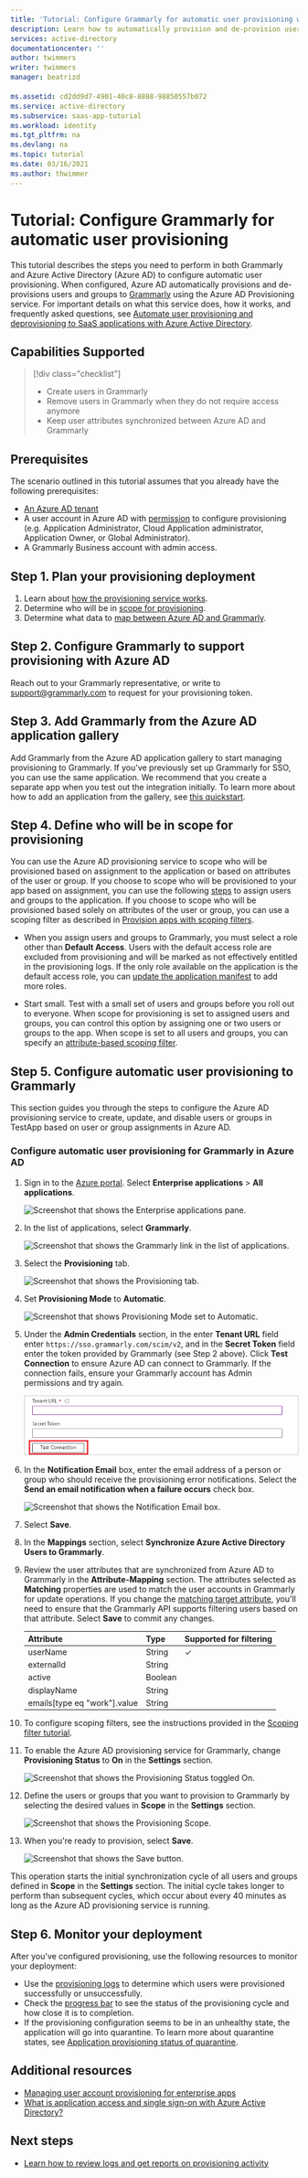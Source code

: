 ```yaml
---
title: 'Tutorial: Configure Grammarly for automatic user provisioning with Azure Active Directory | Microsoft Docs'
description: Learn how to automatically provision and de-provision user accounts from Azure AD to Grammarly.
services: active-directory
documentationcenter: ''
author: twimmers
writer: twimmers
manager: beatrizd

ms.assetid: cd2dd9d7-4901-40c8-8888-98850557b072
ms.service: active-directory
ms.subservice: saas-app-tutorial
ms.workload: identity
ms.tgt_pltfrm: na
ms.devlang: na
ms.topic: tutorial
ms.date: 03/16/2021
ms.author: thwimmer
---
```


# Tutorial: Configure Grammarly for automatic user provisioning

This tutorial describes the steps you need to perform in both Grammarly and Azure Active Directory (Azure AD) to configure automatic user provisioning. When configured, Azure AD automatically provisions and de-provisions users and groups to [Grammarly](https://www.grammarly.com/) using the Azure AD Provisioning service. For important details on what this service does, how it works, and frequently asked questions, see [Automate user provisioning and deprovisioning to SaaS applications with Azure Active Directory](../app-provisioning/user-provisioning.md). 


## Capabilities Supported
> [!div class="checklist"]
> * Create users in Grammarly
> * Remove users in Grammarly when they do not require access anymore
> * Keep user attributes synchronized between Azure AD and Grammarly

## Prerequisites

The scenario outlined in this tutorial assumes that you already have the following prerequisites:

* [An Azure AD tenant](../develop/quickstart-create-new-tenant.md) 
* A user account in Azure AD with [permission](../roles/permissions-reference.md) to configure provisioning (e.g. Application Administrator, Cloud Application administrator, Application Owner, or Global Administrator). 
* A Grammarly Business account with admin access.

## Step 1. Plan your provisioning deployment
1. Learn about [how the provisioning service works](../app-provisioning/user-provisioning.md).
1. Determine who will be in [scope for provisioning](../app-provisioning/define-conditional-rules-for-provisioning-user-accounts.md).
1. Determine what data to [map between Azure AD and Grammarly](../app-provisioning/customize-application-attributes.md). 

## Step 2. Configure Grammarly to support provisioning with Azure AD

Reach out to your Grammarly representative, or write to <support@grammarly.com> to request for your provisioning token.

## Step 3. Add Grammarly from the Azure AD application gallery

Add Grammarly from the Azure AD application gallery to start managing provisioning to Grammarly. If you've previously set up Grammarly for SSO, you can use the same application. We recommend that you create a separate app when you test out the integration initially. To learn more about how to add an application from the gallery, see [this quickstart](../manage-apps/add-application-portal.md).

## Step 4. Define who will be in scope for provisioning

You can use the Azure AD provisioning service to scope who will be provisioned based on assignment to the application or based on attributes of the user or group. If you choose to scope who will be provisioned to your app based on assignment, you can use the following [steps](../manage-apps/assign-user-or-group-access-portal.md) to assign users and groups to the application. If you choose to scope who will be provisioned based solely on attributes of the user or group, you can use a scoping filter as described in [Provision apps with scoping filters](../app-provisioning/define-conditional-rules-for-provisioning-user-accounts.md).

* When you assign users and groups to Grammarly, you must select a role other than **Default Access**. Users with the default access role are excluded from provisioning and will be marked as not effectively entitled in the provisioning logs. If the only role available on the application is the default access role, you can [update the application manifest](../develop/howto-add-app-roles-in-azure-ad-apps.md) to add more roles.

* Start small. Test with a small set of users and groups before you roll out to everyone. When scope for provisioning is set to assigned users and groups, you can control this option by assigning one or two users or groups to the app. When scope is set to all users and groups, you can specify an [attribute-based scoping filter](../app-provisioning/define-conditional-rules-for-provisioning-user-accounts.md).


## Step 5. Configure automatic user provisioning to Grammarly

This section guides you through the steps to configure the Azure AD provisioning service to create, update, and disable users or groups in TestApp based on user or group assignments in Azure AD.

### Configure automatic user provisioning for Grammarly in Azure AD

1. Sign in to the [Azure portal](https://portal.azure.com). Select **Enterprise applications** > **All applications**.

	![Screenshot that shows the Enterprise applications pane.](common/enterprise-applications.png)

1. In the list of applications, select **Grammarly**.

	![Screenshot that shows the Grammarly link in the list of applications.](common/all-applications.png)

1. Select the **Provisioning** tab.

	![Screenshot that shows the Provisioning tab.](common/provisioning.png)

1. Set **Provisioning Mode** to **Automatic**.

	![Screenshot that shows Provisioning Mode set to Automatic.](common/provisioning-automatic.png)

1. Under the **Admin Credentials** section, in the enter **Tenant URL** field enter `https://sso.grammarly.com/scim/v2`, and in the **Secret Token** field enter the token provided by Grammarly (see Step 2 above). Click **Test Connection** to ensure Azure AD can connect to Grammarly. If the connection fails, ensure your Grammarly account has Admin permissions and try again.

 	![Screenshot that shows the Tenant URL and Secret Token boxes.](common/provisioning-testconnection-tenanturltoken.png)

1. In the **Notification Email** box, enter the email address of a person or group who should receive the provisioning error notifications. Select the **Send an email notification when a failure occurs** check box.

	![Screenshot that shows the Notification Email box.](common/provisioning-notification-email.png)

1. Select **Save**.

1. In the **Mappings** section, select **Synchronize Azure Active Directory Users to Grammarly**.

1. Review the user attributes that are synchronized from Azure AD to Grammarly in the **Attribute-Mapping** section. The attributes selected as **Matching** properties are used to match the user accounts in Grammarly for update operations. If you change the [matching target attribute](../app-provisioning/customize-application-attributes.md), you'll need to ensure that the Grammarly API supports filtering users based on that attribute. Select **Save** to commit any changes.

   |Attribute|Type|Supported for filtering|
   |---|---|---|
   |userName|String|&check;|
   |externalId|String|
   |active|Boolean|
   |displayName|String|
   |emails[type eq "work"].value|String|


1. To configure scoping filters, see the instructions provided in the [Scoping filter tutorial](../app-provisioning/define-conditional-rules-for-provisioning-user-accounts.md).

1. To enable the Azure AD provisioning service for Grammarly, change **Provisioning Status** to **On** in the **Settings** section.

	![Screenshot that shows the Provisioning Status toggled On.](common/provisioning-toggle-on.png)

1. Define the users or groups that you want to provision to Grammarly by selecting the desired values in **Scope** in the **Settings** section.

	![Screenshot that shows the Provisioning Scope.](common/provisioning-scope.png)

1. When you're ready to provision, select **Save**.

	![Screenshot that shows the Save button.](common/provisioning-configuration-save.png)

This operation starts the initial synchronization cycle of all users and groups defined in **Scope** in the **Settings** section. The initial cycle takes longer to perform than subsequent cycles, which occur about every 40 minutes as long as the Azure AD provisioning service is running.

## Step 6. Monitor your deployment

After you've configured provisioning, use the following resources to monitor your deployment:

* Use the [provisioning logs](../reports-monitoring/concept-provisioning-logs.md) to determine which users were provisioned successfully or unsuccessfully.
* Check the [progress bar](../app-provisioning/application-provisioning-when-will-provisioning-finish-specific-user.md) to see the status of the provisioning cycle and how close it is to completion.
* If the provisioning configuration seems to be in an unhealthy state, the application will go into quarantine. To learn more about quarantine states, see [Application provisioning status of quarantine](../app-provisioning/application-provisioning-quarantine-status.md).

## Additional resources

* [Managing user account provisioning for enterprise apps](../app-provisioning/configure-automatic-user-provisioning-portal.md)
* [What is application access and single sign-on with Azure Active Directory?](../manage-apps/what-is-single-sign-on.md)

## Next steps

* [Learn how to review logs and get reports on provisioning activity](../app-provisioning/check-status-user-account-provisioning.md)